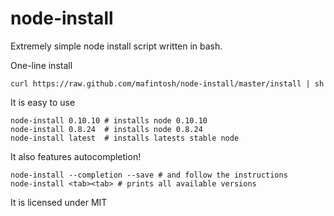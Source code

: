 # node-install

Extremely simple node install script written in bash.

One-line install

	curl https://raw.github.com/mafintosh/node-install/master/install | sh

It is easy to use

	node-install 0.10.10 # installs node 0.10.10
	node-install 0.8.24  # installs node 0.8.24
	node-install latest  # installs latests stable node

It also features autocompletion!

	node-install --completion --save # and follow the instructions
	node-install <tab><tab> # prints all available versions

It is licensed under MIT

